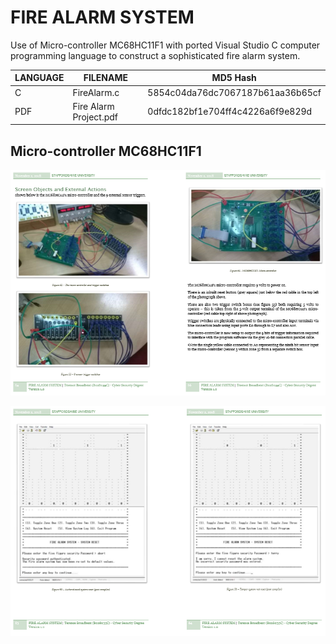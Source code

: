 
# FIRE ALARM SYSTEM

Use of Micro-controller MC68HC11F1 with ported Visual Studio C computer programming language to construct a sophisticated fire alarm system.

| LANGUAGE | FILENAME               | MD5 Hash                         |
|------    |------                  | -------                          |
| C        | FireAlarm.c            | 5854c04da76dc7067187b61aa36b65cf |
| PDF      | Fire Alarm Project.pdf | 0dfdc182bf1e704ff4c4226a6f9e829d |


## Micro-controller MC68HC11F1

![Screenshot](MC68HC11F1.PNG)

![Screenshot](DISPLAY.PNG)
